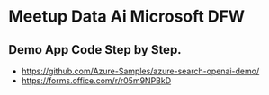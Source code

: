 # Meetup Data Ai Microsoft DFW

## Demo App Code Step by Step.

- https://github.com/Azure-Samples/azure-search-openai-demo/
- https://forms.office.com/r/r05m9NPBkD

